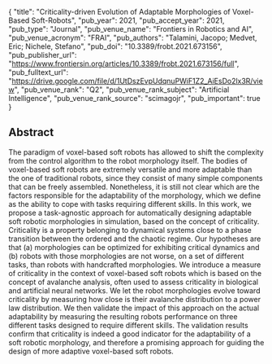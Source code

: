 {
  "title": "Criticality-driven Evolution of Adaptable Morphologies of Voxel-Based Soft-Robots",
  "pub_year": 2021,
  "pub_accept_year": 2021,
  "pub_type": "Journal",
  "pub_venue_name": "Frontiers in Robotics and AI",
  "pub_venue_acronym": "FRAI",
  "pub_authors": "Talamini, Jacopo; Medvet, Eric; Nichele, Stefano",
  "pub_doi": "10.3389/frobt.2021.673156",
  "pub_publisher_url": "https://www.frontiersin.org/articles/10.3389/frobt.2021.673156/full",
  "pub_fulltext_url": "https://drive.google.com/file/d/1UtDszEvpUdqnuPWiF1Z2_AiEsDo2lx3R/view",
  "pub_venue_rank": "Q2",
  "pub_venue_rank_subject": "Artificial Intelligence",
  "pub_venue_rank_source": "scimagojr",
  "pub_important": true
}

## Abstract
The paradigm of voxel-based soft robots has allowed to shift the complexity from the control algorithm to the robot morphology itself. The bodies of voxel-based soft robots are extremely versatile and more adaptable than the one of traditional robots, since they consist of many simple components that can be freely assembled. Nonetheless, it is still not clear which are the factors responsible for the adaptability of the morphology, which we define as the ability to cope with tasks requiring different skills. In this work, we propose a task-agnostic approach for automatically designing adaptable soft robotic morphologies in simulation, based on the concept of criticality. Criticality is a property belonging to dynamical systems close to a phase transition between the ordered and the chaotic regime. Our hypotheses are that (a) morphologies can be optimized for exhibiting critical dynamics and (b) robots with those morphologies are not worse, on a set of different tasks, than robots with handcrafted morphologies. We introduce a measure of criticality in the context of voxel-based soft robots which is based on the concept of avalanche analysis, often used to assess criticality in biological and artificial neural networks. We let the robot morphologies evolve toward criticality by measuring how close is their avalanche distribution to a power law distribution. We then validate the impact of this approach on the actual adaptability by measuring the resulting robots performance on three different tasks designed to require different skills. The validation results confirm that criticality is indeed a good indicator for the adaptability of a soft robotic morphology, and therefore a promising approach for guiding the design of more adaptive voxel-based soft robots.
